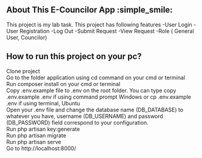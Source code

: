 
## About This E-Councilor App :simple_smile:

This project is my lab task. This project has following features
-User Login
-User Registration
-Log Out
-Submit Request
-View Request
-Role ( General User, Councilor) 

## How to run this project on your pc?
Clone project  
Go to the folder application using cd command on your cmd or terminal  
Run composer install on your cmd or terminal  
Copy .env.example file to .env on the root folder. You can type copy .env.example .env if using command prompt Windows or cp .env.example .env if using terminal, Ubuntu  
Open your .env file and change the database name (DB_DATABASE) to whatever you have, username (DB_USERNAME) and password (DB_PASSWORD) field correspond to your configuration.  
Run php artisan key:generate  
Run php artisan migrate  
Run php artisan serve  
Go to http://localhost:8000/  
